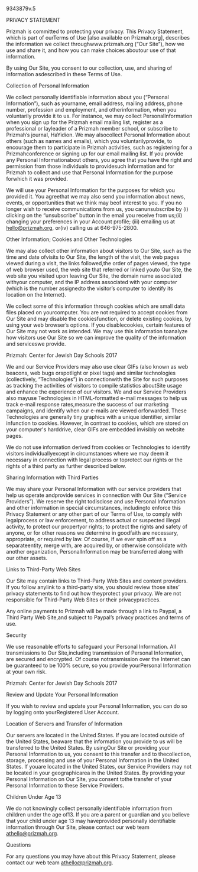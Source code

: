 9343879v.5



PRIVACY STATEMENT



Prizmah is committed to protecting your privacy. This Privacy Statement, which is part of ourTerms of Use [also available on Prizmah.org], describes the information we collect throughwww.prizmah.org (“Our Site”), how we use and share it, and how you can make choices aboutour use of that information.



By using Our Site, you consent to our collection, use, and sharing of information asdescribed in these Terms of Use.



Collection of Personal Information



We collect personally identifiable information about you (“Personal Information”), such as yourname, email address, mailing address, phone number, profession and employment, and otherinformation, when you voluntarily provide it to us. For instance, we may collect PersonalInformation when you sign up for the Prizmah email mailing list, register as a professional or layleader of a Prizmah member school, or subscribe to Prizmah’s journal, HaYidion. We may alsocollect Personal Information about others (such as names and emails), which you voluntarilyprovide, to encourage them to participate in Prizmah activities, such as registering for a Prizmahconference or signing up for our email mailing list. If you provide any Personal Informationabout others, you agree that you have the right and permission from those individuals to providesuch information and for Prizmah to collect and use that Personal Information for the purpose forwhich it was provided.

We will use your Personal Information for the purposes for which you provided it. You agreethat we may also send you information about news, events, or opportunities that we think may beof interest to you. If you no longer wish to receive communications from us, you canunsubscribe by (i) clicking on the “unsubscribe” button in the email you receive from us;(ii) changing your preferences in your Account profile; (iii) emailing us at hello@prizmah.org, or(iv) calling us at 646-975-2800.



Other Information; Cookies and Other Technologies



We may also collect other information about visitors to Our Site, such as the time and date ofvisits to Our Site, the length of the visit, the web pages viewed during a visit, the links followed,the order of pages viewed, the type of web browser used, the web site that referred or linked youto Our Site, the web site you visited upon leaving Our Site, the domain name associated withyour computer, and the IP address associated with your computer (which is the number assignedto the visitor’s computer to identify its location on the Internet).

We collect some of this information through cookies which are small data files placed on yourcomputer. You are not required to accept cookies from Our Site and may disable the cookiesfunction, or delete existing cookies, by using your web browser’s options. If you disablecookies, certain features of Our Site may not work as intended. We may use this information toanalyze how visitors use Our Site so we can improve the quality of the information and serviceswe provide.

Prizmah: Center for Jewish Day Schools 2017

We and our Service Providers may also use clear GIFs (also known as web beacons, web bugs orspotlight or pixel tags) and similar technologies (collectively, “Technologies”) in connectionwith the Site for such purposes as tracking the activities of visitors to compile statistics aboutSite usage and enhance the experience of our visitors. We and our Service Providers also mayuse Technologies in HTML-formatted e-mail messages to help us track e-mail response rates,measure the success of our marketing campaigns, and identify when our e-mails are viewed orforwarded. These Technologies are generally tiny graphics with a unique identifier, similar infunction to cookies. However, in contrast to cookies, which are stored on your computer's harddrive, clear GIFs are embedded invisibly on website pages.

We do not use information derived from cookies or Technologies to identify visitors individuallyexcept in circumstances where we may deem it necessary in connection with legal process or toprotect our rights or the rights of a third party as further described below.



Sharing Information with Third Parties



We may share your Personal Information with our service providers that help us operate andprovide services in connection with Our Site (“Service Providers”). We reserve the right todisclose and use Personal Information and other information in special circumstances, includingto enforce this Privacy Statement or any other part of our Terms of Use, to comply with legalprocess or law enforcement, to address actual or suspected illegal activity, to protect our propertyor rights; to protect the rights and safety of anyone, or for other reasons we determine in goodfaith are necessary, appropriate, or required by law. Of course, if we ever spin off as a separateentity, merge with, are acquired by, or otherwise consolidate with another organization, PersonalInformation may be transferred along with our other assets.



Links to Third-Party Web Sites



Our Site may contain links to Third-Party Web Sites and content providers. If you follow anylink to a third-party site, you should review those sites’ privacy statements to find out how theyprotect your privacy. We are not responsible for Third-Party Web Sites or their privacypractices.



Any online payments to Prizmah will be made through a link to Paypal, a Third Party Web Site,and subject to Paypal’s privacy practices and terms of use.



Security



We use reasonable efforts to safeguard your Personal Information. All transmissions to Our Site,including transmission of Personal Information, are secured and encrypted. Of course notransmission over the Internet can be guaranteed to be 100% secure, so you provide yourPersonal Information at your own risk.

Prizmah: Center for Jewish Day Schools 2017



Review and Update Your Personal Information



If you wish to review and update your Personal Information, you can do so by logging onto yourRegistered User Account.



Location of Servers and Transfer of Information



Our servers are located in the United States. If you are located outside of the United States, beaware that the information you provide to us will be transferred to the United States. By usingOur Site or providing your Personal Information to us, you consent to this transfer and to thecollection, storage, processing and use of your Personal Information in the United States. If youare located in the United States, our Service Providers may not be located in your geographicarea in the United States. By providing your Personal Information on Our Site, you consent tothe transfer of your Personal Information to these Service Providers.



Children Under Age 13



We do not knowingly collect personally identifiable information from children under the age of13\. If you are a parent or guardian and you believe that your child under age 13 may haveprovided personally identifiable information through Our Site, please contact our web team athello@prizmah.org.



Questions



For any questions you may have about this Privacy Statement, please contact our web team athello@prizmah.org.